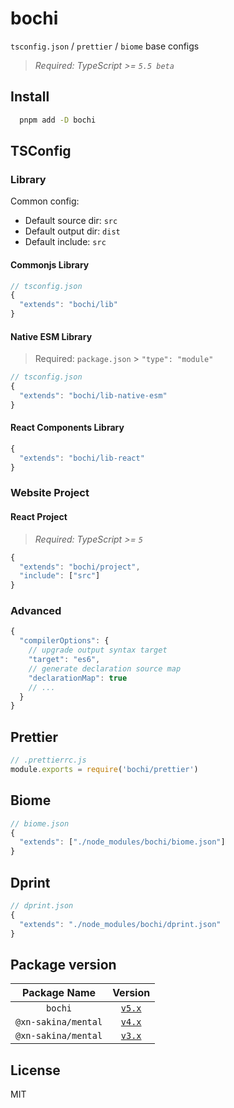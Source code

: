 # bochi

`tsconfig.json` / `prettier` / `biome` base configs

> *Required: TypeScript >= `5.5 beta`*

## Install

```bash
  pnpm add -D bochi
```

## TSConfig

### Library

Common config:

 - Default source dir: `src`
 - Default output dir: `dist`
 - Default include: `src`

#### Commonjs Library

```ts
// tsconfig.json
{
  "extends": "bochi/lib"
}
```

#### Native ESM Library

> Required: `package.json` > `"type": "module"`

```ts
// tsconfig.json
{
  "extends": "bochi/lib-native-esm"
}
```

#### React Components Library

```ts
{
  "extends": "bochi/lib-react"
}
```

### Website Project

#### React Project

> *Required: TypeScript >= `5`*

```ts
{
  "extends": "bochi/project",
  "include": ["src"]
}
```

### Advanced

```ts
{
  "compilerOptions": {
    // upgrade output syntax target
    "target": "es6",
    // generate declaration source map
    "declarationMap": true
    // ...
  }
}
```

## Prettier

```ts
// .prettierrc.js
module.exports = require('bochi/prettier')
```

## Biome

```ts
// biome.json
{
  "extends": ["./node_modules/bochi/biome.json"]
}
```

## Dprint

```ts
// dprint.json
{
  "extends": "./node_modules/bochi/dprint.json"
}
```

## Package version

Package Name|Version
:-:|:-:
`bochi`|[`v5.x`](https://github.com/xn-sakina/bochi)
`@xn-sakina/mental`|[`v4.x`](https://github.com/xn-sakina/bochi/releases/tag/v4.2.1)
`@xn-sakina/mental`|[`v3.x`](https://github.com/xn-sakina/bochi/releases/tag/v3.1.0)

## License

MIT
